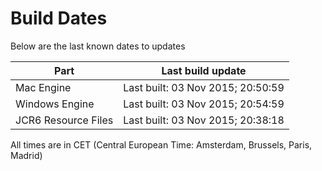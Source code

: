 # Build Dates

Below are the last known dates to updates

Part | Last build update
-----|-----
Mac Engine | Last built: 03 Nov 2015; 20:50:59
Windows Engine | Last built: 03 Nov 2015; 20:54:59
JCR6 Resource Files | Last built: 03 Nov 2015; 20:38:18
All times are in CET (Central European Time: Amsterdam, Brussels, Paris, Madrid)



